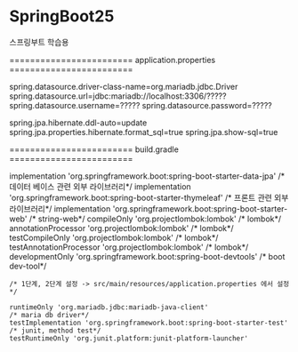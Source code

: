 # SpringBoot25
스프링부트 학습용


======================== application.properties ========================

spring.datasource.driver-class-name=org.mariadb.jdbc.Driver
spring.datasource.url=jdbc:mariadb://localhost:3306/?????
spring.datasource.username=?????
spring.datasource.password=?????

spring.jpa.hibernate.ddl-auto=update
spring.jpa.properties.hibernate.format_sql=true
spring.jpa.show-sql=true


======================== build.gradle ========================

 implementation 'org.springframework.boot:spring-boot-starter-data-jpa'      /* 데이터 베이스 관련 외부 라이브러리*/
    implementation 'org.springframework.boot:spring-boot-starter-thymeleaf'     /* 프론트 관련 외부 라이브러리*/
    implementation 'org.springframework.boot:spring-boot-starter-web'           /* string-web*/
    compileOnly 'org.projectlombok:lombok'                                      /* lombok*/
    annotationProcessor 'org.projectlombok:lombok'                              /* lombok*/
    testCompileOnly 'org.projectlombok:lombok'                                  /* lombok*/
    testAnnotationProcessor 'org.projectlombok:lombok'                          /* lombok*/
    developmentOnly 'org.springframework.boot:spring-boot-devtools'             /* boot dev-tool*/

    /* 1단계, 2단계 설정 -> src/main/resources/application.properties 에서 설정   */

    runtimeOnly 'org.mariadb.jdbc:mariadb-java-client'                          /* maria db driver*/
    testImplementation 'org.springframework.boot:spring-boot-starter-test'      /* junit, method test*/
    testRuntimeOnly 'org.junit.platform:junit-platform-launcher'   
